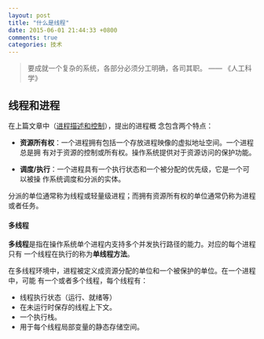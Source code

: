 ```yaml
---
layout: post
title: "什么是线程"
date: 2015-06-01 21:44:33 +0800
comments: true
categories: 技术
---
```

> 要成就一个复杂的系统，各部分必须分工明确，各司其职。 —— 《人工科学》

## 线程和进程

在上篇文章中（[进程描述和控制](/jin-cheng-miao-shu-he-kong-zhi/)），提出的进程概
念包含两个特点：

+ **资源所有权**：一个进程拥有包括一个存放进程映像的虚拟地址空间。一个进程总是拥
  有对于资源的控制或所有权。操作系统提供对于资源访问的保护功能。

+ **调度/执行**：一个进程具有一个执行状态和一个被分配的优先级，它是一个可以被操
  作系统调度和分派的实体。

分派的单位通常称为线程或轻量级进程；而拥有资源所有权的单位通常仍称为进程或者任务。

#### 多线程

**多线程**是指在操作系统单个进程内支持多个并发执行路径的能力。对应的每个进程只有
一个线程在执行的称为**单线程方法**。

在多线程环境中，进程被定义成资源分配的单位和一个被保护的单位。在一个进程中，可能
有一个或者多个线程，每个线程有：

+ 线程执行状态（运行、就绪等）
+ 在未运行时保存的线程上下文。
+ 一个执行栈。
+ 用于每个线程局部变量的静态存储空间。

